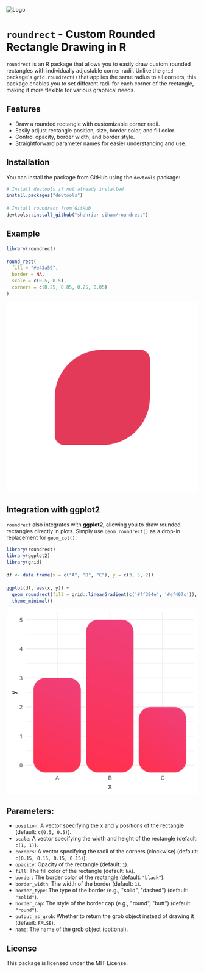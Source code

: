 <img src="https://raw.githubusercontent.com/Tarikul-Islam-Anik/Animated-Fluent-Emojis/master/Emojis/Symbols/Red%20Square.png" alt="Logo" width="100" height="100">

# `roundrect` - Custom Rounded Rectangle Drawing in R

`roundrect` is an R package that allows you to easily draw custom rounded rectangles with individually adjustable corner radii. Unlike the `grid` package's `grid.roundrect()` that applies the same radius to all corners, this package enables you to set different radii for each corner of the rectangle, making it more flexible for various graphical needs.

## Features

- Draw a rounded rectangle with customizable corner radii.
- Easily adjust rectangle position, size, border color, and fill color.
- Control opacity, border width, and border style.
- Straightforward parameter names for easier understanding and use.

## Installation

You can install the package from GitHub using the `devtools` package:

```R
# Install devtools if not already installed
install.packages("devtools")

# Install roundrect from GitHub
devtools::install_github("shahriar-siham/roundrect")
```

## Example

```R
library(roundrect)

round_rect(
  fill = "#e43a59", 
  border = NA, 
  scale = c(0.5, 0.5), 
  corners = c(0.25, 0.05, 0.25, 0.05)
)
```

<p align="center">
  <img src="https://github.com/shahriar-siham/roundrect/blob/main/example_image/roundrect_example_ouput.png" alt="Example: Rounded Rectangle" width="500">
  <br>
</p>

## Integration with ggplot2

`roundrect` also integrates with **ggplot2**, allowing you to draw rounded rectangles directly in plots. Simply use `geom_roundrect()` as a drop-in replacement for `geom_col()`.

```R
library(roundrect)
library(ggplot2)
library(grid)

df <- data.frame(x = c("A", "B", "C"), y = c(3, 5, 2))

ggplot(df, aes(x, y)) + 
  geom_roundrect(fill = grid::linearGradient(c('#ff304e', '#ef407c')), r = 0.075) +
  theme_minimal()
```

<p align="center">
  <img src="https://github.com/shahriar-siham/roundrect/blob/main/example_image/roundrect_geom_roundrect_preview.png" alt="Example: geom_roundrect() with ggplot2" width="500">
  <br>
</p>

## Parameters:
- `position`: A vector specifying the x and y positions of the rectangle (default: `c(0.5, 0.5)`).
- `scale`: A vector specifying the width and height of the rectangle (default: `c(1, 1)`).
- `corners`: A vector specifying the radii of the corners (clockwise) (default: `c(0.15, 0.15, 0.15, 0.15)`).
- `opacity`: Opacity of the rectangle (default: `1`).
- `fill`: The fill color of the rectangle (default: `NA`).
- `border`: The border color of the rectangle (default: `"black"`).
- `border_width`: The width of the border (default: `1`).
- `border_type`: The type of the border (e.g., "solid", "dashed") (default: `"solid"`).
- `border_cap`: The style of the border cap (e.g., "round", "butt") (default: `"round"`).
- `output_as_grob`: Whether to return the grob object instead of drawing it (default: `FALSE`).
- `name`: The name of the grob object (optional).

## License

This package is licensed under the MIT License.

